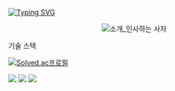 

[![Typing SVG](https://readme-typing-svg.herokuapp.com?size=30&duration=4500&color=F77500&width=600&lines=%F0%9F%A6%81_Welcome_Junhyung_Park_%F0%9F%A6%81+)](https://git.io/typing-svg)

<div align="center">

![소개_인사하는 사자](https://user-images.githubusercontent.com/81146131/221498526-e2db6afd-e36d-447c-ab58-58069793bedf.gif)

</div>

<div align ="center>

## 기술 스택 
[![Solved.ac프로필](http://mazassumnida.wtf/api/mini/generate_badge?boj={junhyung031115})](https://solved.ac/{junhyung031115})

</div>



<img src="https://img.shields.io/badge/C-#A8B9CC?style=flat&logo=C&logoColor=white"/>
<img src="https://img.shields.io/badge/Python-#3776AB?style=flat&logo=Python&logoColor=white"/>
<img src="https://img.shields.io/badge/java-#A8B9CC?style=flat&logo=java&logoColor=white"/>


